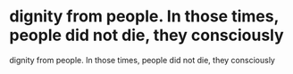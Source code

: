 # dignity from people. In those times, people did not die, they consciously

dignity from people. In those times, people did not die, they consciously